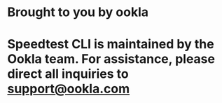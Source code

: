 # Brought to you by ookla
# Speedtest CLI is maintained by the Ookla team. For assistance, please direct all inquiries to support@ookla.com
